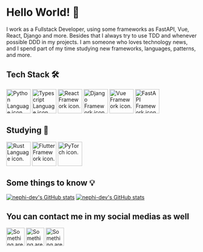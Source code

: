 # Hello World! 👋

I work as a Fullstack Developer, using some frameworks as FastAPI, Vue, React, Django and more. Besides that I always try to use TDD and whenever possible DDD in my projects. I am someone who loves technology news, and I spend part of my time studying new frameworks, languages, patterns, and more.

## Tech Stack :hammer_and_wrench:
<a href="https://www.python.org"><img height=64 width=64 src='https://upload.wikimedia.org/wikipedia/commons/c/c3/Python-logo-notext.svg' alt='Python Language icon.'></img></a>
<a href="https://www.typescriptlang.org"><img height=64 width=64 src='https://cdn.icon-icons.com/icons2/2415/PNG/512/typescript_original_logo_icon_146317.png' alt='Typescript Language icon.'></img></a>
<a href="https://reactjs.org"><img height=64 width=64 src='https://camo.githubusercontent.com/2bdf8c7efa768a94ecfcc2470ef6a9b2d978d99eaa95a7bebcec279258761e2c/68747470733a2f2f75706c6f61642e77696b696d656469612e6f72672f77696b6970656469612f636f6d6d6f6e732f342f34372f52656163742e737667' alt='React Framework icon.'></img></a>
<a href="https://www.djangoproject.com"><img height=64 width=64 src='https://cdn.worldvectorlogo.com/logos/django.svg' alt='Django Framework icon.'></img></a>
<a href="https://vuejs.org"><img height=64 width=64 src='https://cdn.worldvectorlogo.com/logos/vue-9.svg' alt='Vue Framework icon.'></img></a>
<a href="https://fastapi.tiangolo.com"><img height=64 width=64 src='https://cdn.worldvectorlogo.com/logos/fastapi.svg' alt='FastAPI Framework icon.'></img></a>

## Studying :pencil:
<a href="https://www.rust-lang.org"><img height=64 width=64 src='https://www.rust-lang.org/static/images/rust-logo-blk.svg' alt='Rust Language icon.'></img></a>
<a href="https://flutter.dev"><img height=64 width=64 src='https://user-images.githubusercontent.com/51419598/152648731-567997ec-ac1c-4a9c-a816-a1fb1882abbe.png' alt='Flutter Framework icon.'></img></a>
<a href="https://pytorch.org"><img height=64 width=64 src='https://pytorch.org/assets/images/pytorch-logo.png' alt='PyTorch icon.'></img></a>

## Some things to know :bulb:

[![nephi-dev's GitHub stats](https://github-readme-stats.vercel.app/api?username=nephi-dev&show_icons=true&count_private=true&theme=dracula)](https://github.com/anuraghazra/github-readme-stats)
[![nephi-dev's GitHub stats](https://github-readme-stats.vercel.app/api/top-langs/?username=nephi-dev&layout=compact&langs_count=7&theme=dracula)](https://github.com/anuraghazra/github-readme-stats)

## You can contact me in my social medias as well

<a href='https://www.linkedin.com/in/m4theusmendes/'><img height=48 width=48 src='https://cdn4.iconfinder.com/data/icons/social-messaging-ui-color-shapes-2-free/128/social-linkedin-circle-512.png' alt='Something are wrong'></a>
<a href='https://www.instagram.com/matheus_nephi/'><img height=48 width=48 src='https://logodownload.org/wp-content/uploads/2017/04/instagram-logo.png' alt='Something are wrong'></a>
<a href='mailto:mattheus2015@yahoo.com.br'><img height=48 width=48 src='https://cdn4.iconfinder.com/data/icons/ionicons/512/icon-email-512.png' alt='Something are wrong'></a>
